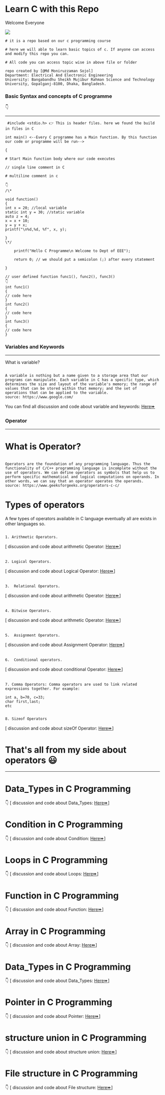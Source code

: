 # Learn C with this Repo

 Welcome Everyone

![](https://i.ibb.co/T8LGPp0/17288-c-programming-animation.gif)

```
# it is a repo based on our c programming course

# here we will able to learn basic topics of c. If anyone can access and modify this repo you can.

# All code you can access topic wise in above file or folder

repo created by [@Md Moniruzzaman Sojol]
Department: Electrical And Electronic Engineering
University: Bangabandhu Sheikh Mujibur Rahman Science and Technology University, Gopalganj-8100, Dhaka, Bangladesh.

```

<h3>Basic Syntax and concepts of C programme</h3>
👇
<hr/>
 
 
```
 #include <stdio.h> 👉 This is header files. here we found the build in files in C

int main() <--Every C programme has a Main function. By this function our code or programme will be run-->

{

# Start Main function body where our code executes

// single line comment in C

# multiline comment in c

👇
/\*

void function()
{
int x = 20; //local variable
static int y = 30; //static variable
auto z = 4;
x = x + 10;
y = y + x;
printf("\n%d,%d, %f", x, y);

}
\*/

    printf("Hello C Programme\n Welcome to Dept of EEE");

    return 0; // we should put a semicolon (;) after every statement

}

// user defined function func1(), func2(), func3()
👇
int func1()
{
// code here
}
int func2()
{
// code here
}
int func3()
{
// code here
}

```
<h3>Variables and Keywords</h3>
<hr/>

What is variable?

```

A variable is nothing but a name given to a storage area that our programs can manipulate. Each variable in C has a specific type, which determines the size and layout of the variable's memory; the range of values that can be stored within that memory; and the set of operations that can be applied to the variable.
source: https://www.google.com/

```
<p>You can find all discussion and code about variable and keywords: <a href="https://github.com/sojol4242/c_academic/tree/sojol/variable%20and%20keyword"> Here⏩ <a/><p/>


<h3>Operator</h3>
<hr/>

# What is Operator?

```

Operators are the foundation of any programming language. Thus the functionality of C/C++ programming language is incomplete without the use of operators. We can define operators as symbols that help us to perform specific mathematical and logical computations on operands. In other words, we can say that an operator operates the operands.
source: https://www.geeksforgeeks.org/operators-c-c/

```
# Types of operators
A few types of operators available in C language eventually all are exists in other languages so.
```

1. Arithmetic Operators.

```
 [ discussion and code about arithmetic Operator: <a href="https://github.com/sojol4242/c_academic/blob/sojol/operators/arithmetic_operator.c"> Here⏩</a>]

```

2. Logical Operators.

```
[ discussion and code about Logical Operator: <a href="https://github.com/sojol4242/c_academic/blob/sojol/operators/logical_operator.c"> Here⏩</a>]




```

3.  Relational Operators.

```
[ discussion and code about arithmetic Operator: <a href="https://github.com/sojol4242/c_academic/blob/sojol/operators/relational_operator.c"> Here⏩</a>]

```

4. Bitwise Operators.

```
[ discussion and code about arithmetic Operator: <a href="https://github.com/sojol4242/c_academic/blob/sojol/operators/bitwise_operator.c"> Here⏩</a>]


```

5.  Assignment Operators.

```
[ discussion and code about Assignment Operator: <a href="https://github.com/sojol4242/c_academic/blob/sojol/operators/assignment_operator.c"> Here⏩</a>]
```

6.  Conditional operators.

```
[ discussion and code about conditional Operator: <a href="https://github.com/sojol4242/c_academic/blob/sojol/operators/conditinal_operators.c"> Here⏩</a>]



```

7. Comma Operators: Comma operators are used to link related expressions together. For example:

int a, b=70, c=33;
char first,last;
etc

```

```

8. Sizeof Operators

```
[ discussion and code about sizeOf Operator: <a href="https://github.com/sojol4242/c_academic/blob/sojol/operators/sizeOf.c"> Here⏩</a>]

# That's all from my side about operators 😃

<hr/>

# Data_Types in C Programming
👇
[ discussion and code about Data_Types: <a href="https://github.com/sojol4242/c_academic/blob/sojol/data_types.c"> Here⏩</a>]

 <!--condition-->
 # Condition in C Programming
👇
[ discussion and code about Condition: <a href="https://github.com/sojol4242/c_academic/blob/sojol/Condition"> Here⏩</a>]
<!-- loop -->
# Loops in C Programming
👇
[ discussion and code about Loops: <a href="https://github.com/sojol4242/c_academic/blob/sojol/data_types.c"> Here⏩</a>]
<!-- function -->
# Function in C Programming
👇
[ discussion and code about Function: <a href="https://github.com/sojol4242/c_academic/blob/sojol/data_types.c"> Here⏩</a>]
<!-- array -->
# Array in C Programming
👇
[ discussion and code about Array: <a href="https://github.com/sojol4242/c_academic/blob/sojol/data_types.c"> Here⏩</a>]
<!-- string -->
 
# Data_Types in C Programming
👇
[ discussion and code about Data_Types: <a href="https://github.com/sojol4242/c_academic/blob/sojol/data_types.c"> Here⏩</a>]
 
<!-- pointer -->
# Pointer in C Programming
👇
[ discussion and code about Pointer: <a href="https://github.com/sojol4242/c_academic/blob/sojol/data_types.c"> Here⏩</a>]
 
<!-- structure union -->
# structure union in C Programming
👇
[ discussion and code about structure union: <a href="https://github.com/sojol4242/c_academic/blob/sojol/structure&union.c"> Here⏩</a>]
 
<!-- file structure -->
# File structure in C Programming
👇
[ discussion and code about File structure: <a href="https://github.com/sojol4242/c_academic/blob/sojol/data_types.c"> Here⏩</a>]
